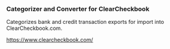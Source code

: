 ### Categorizer and Converter for ClearCheckbook

Categorizes bank and credit transaction exports for import into ClearCheckbook.com.

https://www.clearcheckbook.com/

